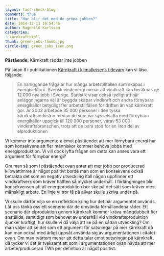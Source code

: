 ```yaml
---
layout: fact-check-blog
comments: true
title: "Hur blir det med de gröna jobben?"
date: 2014-12-11 16:54:46
author: Ragnhild Karlsson
categories:
- karnkraftskoll
thumb: green-jobs-thumb.jpg
circle-img: green_jobs_icon.png
---
```

<b>Påstående:</b> Kärnkraft räddar inte jobben

På sidan 8 i publikationen <a href="/assets/files/mp_arg_kärnkraft.pdf">Kärnkraft i klimatkrisens tidevarv</a> kan vi läsa följande:

<blockquote>En närliggande fråga är hur många arbetstillfällen som skapas i energisektorn. Svensk vindenergi menar att vindkraft kan beräknas ge 12 000 nya jobb i Sverige. Statistik visar också tydligt att när anläggningarna väl är byggda skapar vindkraft och andra förnybara energikällor betydligt fler arbetstillfällen för driften än vad kärnkraft gör. År 2002 arbetade 35 000 personer i den tyska kärnkraftsindustrin medan de som var sysselsatta med förnybara energikällor uppgick till 120 000 personer, varav 53 000 i vindkraftsbranschen, trots att de bara stod för en liten del av elproduktionen</blockquote>
Vi kommer inte argumentera emot påståendet att mer förnybara energi har som konsekvens att fler människor kommer behöva jobba med energiproduktion. Vi vill dock lyfta frågan om detta kan anses vara ett argument för förnybar energi?

Om man så som i påståendet ovan antar att mer jobb per producerad kilowattimme är något positivt borde man som en konsekvens också betrakta det som en negativ utveckling ifall någon uppfinner ett vindkraftverk som kräver hälften så mycket underhåll. I förlängningen blir konsekvensen att all energiproduktion bör ske på det sätt som kräver mest mänskligt arbete. En linje vi tror få på allvar skulle skriva under på.

Vi skulle därför vilja se en reflektion kring hur det här argumentet används. Låt oss tänka oss ett scenerio där de omvända förhållandena råder. Ett scenario där elproduktion genom kärnkraft kommer kräva mångdubbelt fler anställda, samtidigt som behovet av underhåll vid vindkraftsproduktion sjunker kraftigt, hur skulle vi då välja att se på en sådan utveckling? Om man väljer att se det som ett argument för satsningar på mer kärnkraft då kan man också med ärligt uppsåt använda sig av argumentationen i citatet ovan. Om man tvärtom menar att detta talar emot satsningar på kärnkraft, då tycker vi det är tveksamt att som i argumentationen ovan hävda att mer arbete/producerad TWh per defintion är något positivt.
